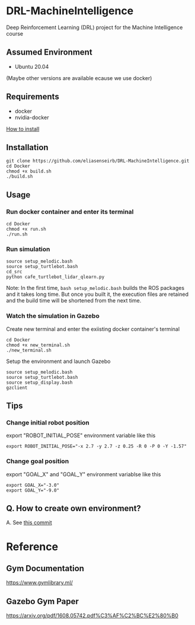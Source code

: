 # DRL-MachineIntelligence
Deep Reinforcement Learning (DRL) project for the Machine Intelligence course

## Assumed Environment
- Ubuntu 20.04

(Maybe other versions are available ecause we use docker)

## Requirements
- docker
- nvidia-docker

[How to install](https://takake-blog.com/ubutnu2004-install-nvidia-docker/)

## Installation

```shell
git clone https://github.com/eliasenseirb/DRL-MachineIntelligence.git
cd Docker
chmod +x build.sh
./build.sh
```

## Usage
### Run docker container and enter its terminal

```shell
cd Docker
chmod +x run.sh
./run.sh
```

### Run simulation

```shell
source setup_melodic.bash
source setup_turtlebot.bash
cd_src
python cafe_turtlebot_lidar_qlearn.py
```

Note: In the first time, `bash setup_melodic.bash` builds the ROS packages and it takes long time. But once you built it, the execution files are retained and the build time will be shortened from the next time.

### Watch the simulation in Gazebo
Create new terminal and enter the exiisting docker container's terminal

```shell
cd Docker
chmod +x new_terminal.sh
./new_terminal.sh
```

Setup the environment and launch Gazebo

```shell
source setup_melodic.bash
source setup_turtlebot.bash
source setup_display.bash
gzclient
```

## Tips

### Change initial robot position
export "ROBOT_INITIAL_POSE" environment variable like this

```shell
export ROBOT_INITIAL_POSE="-x 2.7 -y 2.7 -z 0.25 -R 0 -P 0 -Y -1.57"
```

### Change goal position
export "GOAL_X" and "GOAL_Y" environment variablse like this

```shell
export GOAL_X="-3.0"
export GOAL_Y="-9.0"
```

## Q. How to create own environment?

A. See [this commit](https://github.com/eliasenseirb/DRL-MachineIntelligence/commit/527b512f4c2a17dfa9b10829542bcb381662ad48)

# Reference
## Gym Documentation
https://www.gymlibrary.ml/

## Gazebo Gym Paper
https://arxiv.org/pdf/1608.05742.pdf%C3%AF%C2%BC%E2%80%B0


  

  

